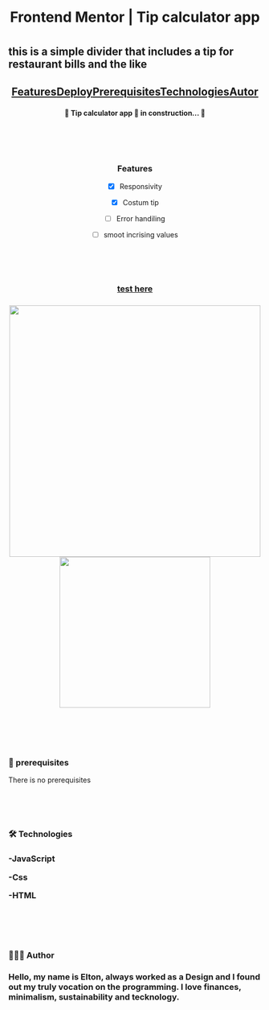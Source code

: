 <h1 align="center"> Frontend Mentor | Tip calculator app<h1>

<h2 aligh="center">this is a simple divider that includes a tip for restaurant bills and the like<h2>

  

<p align="center"><a  href="#features">Features</a><a  href="#deploy">Deploy</a><a  href="#prerequisites">Prerequisites</a><a  href="#technologies">Technologies</a><a  href="#author">Autor</a></p>

  

<h4 id='status'  align="center">

🚧 Tip calculator app 🚀 in construction... 🚧


</h4>

<br>
<br>
<br>

<div align="center">
<h3 id='features'>Features</h3>

- [x] Responsivity

- [x] Costum tip

- [ ] Error handiling

- [ ] smoot incrising values
</div>


<br><br><br>


<h3 align="center"><a id="deploy" href="https://tonalmeida.github.io/Tip-calculator-app/">test here</a><h3>
<div align="center">

  <div align="center">
  <img width="500" src='https://user-images.githubusercontent.com/79487393/132255533-8e93f27b-03da-4c1c-a811-124090d441f1.png' />
  </div>
  
  <div align="center">
  <img width="300" src='https://user-images.githubusercontent.com/79487393/132255985-b745036d-0550-4fc2-a402-e38568e8fe92.png'/>
  </div>


<br><br><br>

</div>

<h3 id="prerequisites" > 🎲 prerequisites </h3>

There is no prerequisites

  <br><br><br>

<h3 id="technologies">🛠 Technologies<h3>

-JavaScript

-Css

-HTML

  <br><br><br>
<h3 id="author">👨🏻‍💻 Author<h3>
<p>Hello, my name is Elton, always worked as a Design and I found out my truly vocation on the programming. I love finances, minimalism, sustainability and tecknology.</p>
